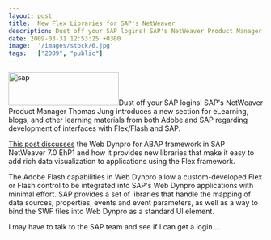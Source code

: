 ```yaml
---
layout: post
title:  New Flex Libraries for SAP's NetWeaver
description: Dust off your SAP logins! SAP's NetWeaver Product Manager Thomas Jung intro...
date: 2009-03-31 12:53:25 +0300
image:  '/images/stock/6.jpg'
tags:   ["2009", "public"]
---
```

<p><img class="alignleft size-full wp-image-627" title="sap" src="http://res.cloudinary.com/blog-jeffdouglas-com/image/upload/v1400399631/sap_e1xny4.png" alt="sap" width="218" height="66" />Dust off your SAP logins! SAP's NetWeaver Product Manager Thomas Jung introduces a new section for eLearning, blogs, and other learning materials from both Adobe and SAP regarding development of interfaces with Flex/Flash and SAP.</p>
<p><a href="https://www.sdn.sap.com/irj/sdn/adobe-flash-islands" target="_blank">This post discusses</a> the Web Dynpro for ABAP framework in SAP NetWeaver 7.0 EhP1 and how it provides new libraries that make it easy to add rich data visualization to applications using the Flex framework.</p>
<p>The Adobe Flash capabilities in Web Dynpro allow a custom-developed Flex or Flash control to be integrated into SAP's Web Dynpro applications with minimal effort. SAP provides a set of libraries that handle the mapping of data sources, properties, events and event parameters, as well as a way to bind the SWF files into Web Dynpro as a standard UI element.</p>
<p>I may have to talk to the SAP team and see if I can get a login....</p>

